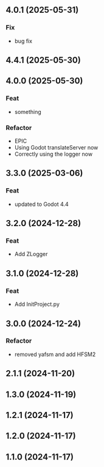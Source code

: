 ## 4.0.1 (2025-05-31)

### Fix

- bug fix

## 4.4.1 (2025-05-30)

## 4.0.0 (2025-05-30)

### Feat

- something

### Refactor

- EPIC
- Using Godot translateServer now
- Correctly using the logger now

## 3.3.0 (2025-03-06)

### Feat

- updated to Godot 4.4

## 3.2.0 (2024-12-28)

### Feat

- Add ZLogger

## 3.1.0 (2024-12-28)

### Feat

- Add InitProject.py

## 3.0.0 (2024-12-24)

### Refactor

- removed yafsm and add HFSM2

## 2.1.1 (2024-11-20)

## 1.3.0 (2024-11-19)

## 1.2.1 (2024-11-17)

## 1.2.0 (2024-11-17)

## 1.1.0 (2024-11-17)
